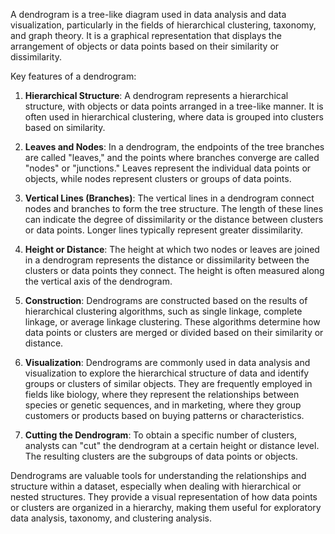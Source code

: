 A dendrogram is a tree-like diagram used in data analysis and data visualization, particularly in the fields of hierarchical clustering, taxonomy, and graph theory. It is a graphical representation that displays the arrangement of objects or data points based on their similarity or dissimilarity.

Key features of a dendrogram:

1. **Hierarchical Structure**: A dendrogram represents a hierarchical structure, with objects or data points arranged in a tree-like manner. It is often used in hierarchical clustering, where data is grouped into clusters based on similarity.

2. **Leaves and Nodes**: In a dendrogram, the endpoints of the tree branches are called "leaves," and the points where branches converge are called "nodes" or "junctions." Leaves represent the individual data points or objects, while nodes represent clusters or groups of data points.

3. **Vertical Lines (Branches)**: The vertical lines in a dendrogram connect nodes and branches to form the tree structure. The length of these lines can indicate the degree of dissimilarity or the distance between clusters or data points. Longer lines typically represent greater dissimilarity.

4. **Height or Distance**: The height at which two nodes or leaves are joined in a dendrogram represents the distance or dissimilarity between the clusters or data points they connect. The height is often measured along the vertical axis of the dendrogram.

5. **Construction**: Dendrograms are constructed based on the results of hierarchical clustering algorithms, such as single linkage, complete linkage, or average linkage clustering. These algorithms determine how data points or clusters are merged or divided based on their similarity or distance.

6. **Visualization**: Dendrograms are commonly used in data analysis and visualization to explore the hierarchical structure of data and identify groups or clusters of similar objects. They are frequently employed in fields like biology, where they represent the relationships between species or genetic sequences, and in marketing, where they group customers or products based on buying patterns or characteristics.

7. **Cutting the Dendrogram**: To obtain a specific number of clusters, analysts can "cut" the dendrogram at a certain height or distance level. The resulting clusters are the subgroups of data points or objects.

Dendrograms are valuable tools for understanding the relationships and structure within a dataset, especially when dealing with hierarchical or nested structures. They provide a visual representation of how data points or clusters are organized in a hierarchy, making them useful for exploratory data analysis, taxonomy, and clustering analysis.